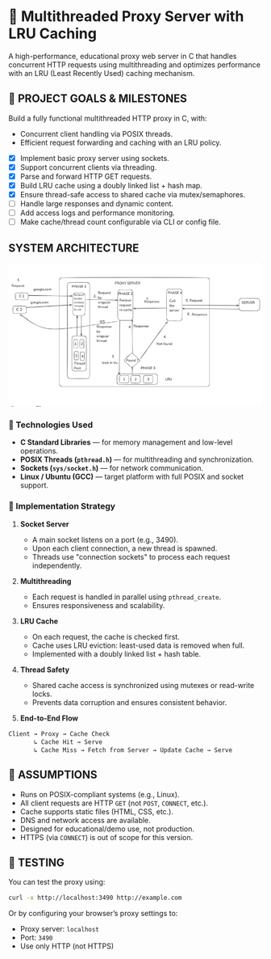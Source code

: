 # 🔁 Multithreaded Proxy Server with LRU Caching

A high-performance, educational proxy web server in C that handles concurrent HTTP requests using multithreading and optimizes performance with an LRU (Least Recently Used) caching mechanism.

## 🎯 PROJECT GOALS & MILESTONES

Build a fully functional multithreaded HTTP proxy in C, with:
- Concurrent client handling via POSIX threads.
- Efficient request forwarding and caching with an LRU policy.
- [x] Implement basic proxy server using sockets.
- [x] Support concurrent clients via threading.
- [x] Parse and forward HTTP GET requests.
- [x] Build LRU cache using a doubly linked list + hash map.
- [x] Ensure thread-safe access to shared cache via mutex/semaphores.
- [ ] Handle large responses and dynamic content.
- [ ] Add access logs and performance monitoring.
- [ ] Make cache/thread count configurable via CLI or config file.

## SYSTEM ARCHITECTURE
![Arch](arch.png)


### 🔧 Technologies Used

- **C Standard Libraries** — for memory management and low-level operations.
- **POSIX Threads (`pthread.h`)** — for multithreading and synchronization.
- **Sockets (`sys/socket.h`)** — for network communication.
- **Linux / Ubuntu (GCC)** — target platform with full POSIX and socket support.

### 🔄 Implementation Strategy

1. **Socket Server**  
   - A main socket listens on a port (e.g., 3490).  
   - Upon each client connection, a new thread is spawned.  
   - Threads use "connection sockets" to process each request independently.

2. **Multithreading**  
   - Each request is handled in parallel using `pthread_create`.  
   - Ensures responsiveness and scalability.

3. **LRU Cache**  
   - On each request, the cache is checked first.  
   - Cache uses LRU eviction: least-used data is removed when full.  
   - Implemented with a doubly linked list + hash table.

4. **Thread Safety**  
   - Shared cache access is synchronized using mutexes or read-write locks.  
   - Prevents data corruption and ensures consistent behavior.

5. **End-to-End Flow**

```text
Client → Proxy → Cache Check
       ↳ Cache Hit → Serve
       ↳ Cache Miss → Fetch from Server → Update Cache → Serve
```


## 📌 ASSUMPTIONS

- Runs on POSIX-compliant systems (e.g., Linux).
- All client requests are HTTP `GET` (not `POST`, `CONNECT`, etc.).
- Cache supports static files (HTML, CSS, etc.).
- DNS and network access are available.
- Designed for educational/demo use, not production.
- HTTPS (via `CONNECT`) is out of scope for this version.



## 🧪 TESTING

You can test the proxy using:

```bash
curl -x http://localhost:3490 http://example.com
```

Or by configuring your browser’s proxy settings to:
- Proxy server: `localhost`
- Port: `3490`
- Use only HTTP (not HTTPS)

